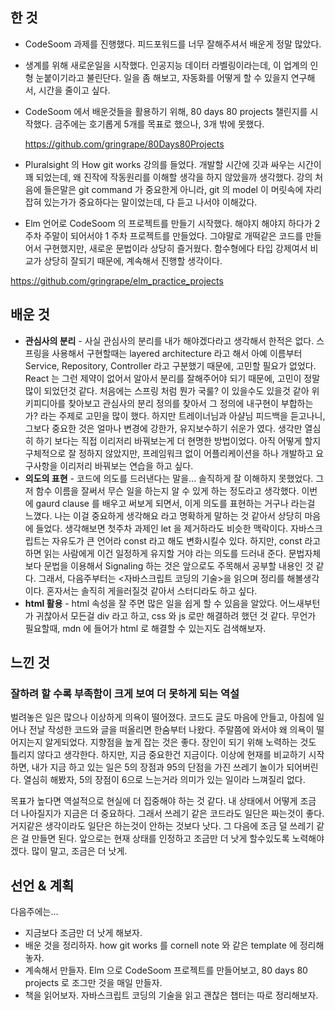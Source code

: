 ## 한 것

- CodeSoom 과제를 진행했다. 피드포워드를 너무 잘해주셔서 배운게 정말 많았다. 

- 생계를 위해 새로운일을 시작했다.  인공지능 데이터 라벨링이라는데, 이 업계의 인형 눈붙이기라고 불린단다. 일을 좀 해보고, 자동화를 어떻게 할 수 있을지 연구해서, 시간을 줄이고 싶다.

- CodeSoom 에서 배운것들을 활용하기 위해, 80 days 80 projects 챌린지를 시작했다. 금주에는 호기롭게 5개를 목표로 했으나, 3개 밖에 못했다. 

  https://github.com/gringrape/80Days80Projects

- Pluralsight 의 How git works 강의를 들었다. 개발할 시간에 깃과 싸우는 시간이 꽤 되었는데, 왜 진작에 작동원리를 이해할 생각을 하지 않았을까 생각했다. 강의 처음에 들은말은 git command 가 중요한게 아니라, git 의 model 이 머릿속에 자리잡혀 있는가가 중요하다는 말이었는데, 다 듣고 나서야 이해갔다. 

-  Elm 언어로 CodeSoom 의 프로젝트를 만들기 시작했다. 해야지 해야지 하다가 2주차 주말이 되어서야 1 주차 프로젝트를 만들었다. 그야말로 개떡같은 코드를 만들어서 구현했지만, 새로운 문법이라 상당히 즐거웠다. 함수형에다 타입 강제여서 비교가 상당히 잘되기 때문에, 계속해서 진행할 생각이다.

  https://github.com/gringrape/elm_practice_projects

## 배운 것

- **관심사의 분리** - 사실 관심사의 분리를 내가 해야겠다라고 생각해서 한적은 없다. 스프링을 사용해서 구현할때는 layered architecture 라고 해서 아예 이름부터 Service, Repository, Controller 라고 구분했기 때문에, 고민할 필요가 없었다. React 는 그런 제약이 없어서 알아서 분리를 잘해주어야 되기 때문에, 고민이 정말 많이 되었던것 같다. 처음에는 스프링 처럼 뭔가 국룰? 이 있을수도 있을것 같아 위키피디아를 찾아보고 관심사의 분리 정의를 찾아서 그 정의에 내구현이 부합하는가? 라는 주제로 고민을 많이 했다. 하지만 트레이너님과 아샬님 피드백을 듣고나니, 그보다 중요한 것은 얼마나 변경에 강한가, 유지보수하기 쉬운가 였다. 생각만 열심히 하기 보다는 직접 이리저리 바꿔보는게 더 현명한 방법이었다. 아직 어떻게 할지 구체적으로 잘 정하지 않았지만, 프레임워크 없이 어플리케이션을 하나 개발하고 요구사항을 이리저리 바꿔보는 연습을 하고 싶다.
- **의도의 표현** - 코드에 의도를 드러낸다는 말을... 솔직하게 잘 이해하지 못했었다. 그저 함수 이름을 잘써서 무슨 일을 하는지 알 수 있게 하는 정도라고 생각했다. 이번에 gaurd clause 를 배우고 써보게 되면서, 이게 의도를 표현하는 거구나 라는걸 느꼈다.  나는 이걸 중요하게 생각해요 라고 명확하게 말하는 것 같아서 상당히 마음에 들었다. 생각해보면 첫주차 과제인 let 을 제거하라도 비슷한 맥락이다. 자바스크립트는 자유도가 큰 언어라 const 라고 해도 변화시킬수 있다. 하지만, const 라고 하면 읽는 사람에게 이건 일정하게 유지할 거야 라는 의도를 드러내 준다.  문법자체 보다 문법을 이용해서 Signaling 하는 것은 앞으로도 주목해서 공부할 내용인 것 같다. 그래서, 다음주부터는 <자바스크립트 코딩의 기술>을 읽으며 정리를 해볼생각이다. 혼자서는 솔직히 게을러질것 같아서 스터디라도 하고 싶다.
- **html 활용** - html 속성을 잘 주면 많은 일을 쉽게 할 수 있음을 알았다. 어느새부턴가 귀찮아서 모든걸 div 라고 하고, css 와 js 로만 해결하려 했던 것 같다.  무언가 필요할때, mdn 에 들어가 html 로 해결할 수 있는지도 검색해보자.  

## 느낀 것

### 잘하려 할 수록 부족함이 크게 보여 더 못하게 되는 역설

 벌려놓은 일은 많으나 이상하게 의욕이 떨어졌다. 코드도 글도 마음에 안들고, 아침에 일어나 전날 작성한 코드와 글을 떠올리면 한숨부터 나왔다. 주말쯤에 와서야 왜 의욕이 떨어지는지 알게되었다. 지향점을 높게 잡는 것은 좋다. 장인이 되기 위해 노력하는 것도 틀리지 않다고 생각한다. 하지만, 지금 중요한건 지금이다. 이상에 현재를 비교하기 시작하면, 내가 지금 하고 있는 일은 5의 장점과 95의 단점을 가진 쓰레기 놀이가 되어버린다. 열심히 해봤자, 5의 장점이 6으로 느는거라 의미가 있는 일이라 느껴질리 없다. 

 목표가 높다면 역설적으로 현실에 더 집중해야 하는 것 같다. 내 상태에서 어떻게 조금 더 나아질지가 지금은 더 중요하다.  그래서 쓰레기 같은 코드라도 일단은 짜는것이 좋다. 거지같은 생각이라도 일단은 하는것이 안하는 것보다 낫다. 그 다음에 조금 덜 쓰레기 같은 걸 만들면 된다. 앞으로는 현재 상태를 인정하고 조금만 더 낫게 할수있도록 노력해야겠다. 많이 말고, 조금은 더 낫게.

## 선언 & 계획

다음주에는...

- 지금보다 조금만 더 낫게 해보자.
- 배운 것을 정리하자. how git works 를 cornell note 와 같은 template 에 정리해놓자. 
- 계속해서 만들자. Elm 으로 CodeSoom 프로젝트를 만들어보고, 80 days 80 projects 로 조그만 것을 매일 만들자.
- 책을 읽어보자. 자바스크립트 코딩의 기술을 읽고 괜찮은 챕터는 따로 정리해보자. 